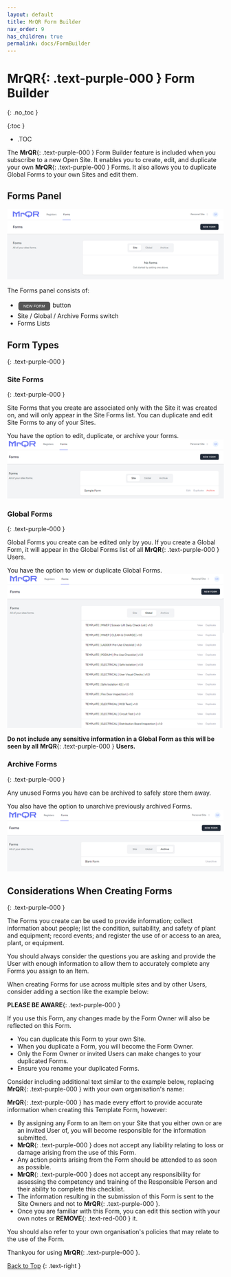```yaml
---
layout: default
title: MrQR Form Builder
nav_order: 9
has_children: true
permalink: docs/FormBuilder
---
```

<html>
<head>
<style>
.button {
  padding: 5px 12px;
  text-align: center;
  text-decoration: none;
  display: inline-block;
  font-size: 9px;
  margin: 4px 2px;
  cursor: pointer; }
.button1 {background-color: #555555;} /* Black */
.button2 {background-color: white;}
.button1 {color: white;}
.button2 {color: grey;}
.button1 {border: none;}
.button2 {border: 1px solid grey}
.button1 {border-radius: 5px;}
.button2 {border-radius: 5px;}
</style>
</head>
</html>

# **MrQR**{: .text-purple-000 } Form Builder
{: .no_toc }

{:toc }
- .TOC

The **MrQR**{: .text-purple-000 } Form Builder feature is included when you subscribe to a new Open Site. It enables you to create, edit, and duplicate your own **MrQR**{: .text-purple-000 } Forms. It also allows you to duplicate Global Forms to your own Sites and edit them.

## Forms Panel

![MrQR Form Builder](/assets/images/V2/MrQR-forms-panel.png "Main Page")

The Forms panel consists of:
* <button class="button button1">NEW FORM</button> button
* Site / Global / Archive Forms switch
* Forms Lists

## Form Types
{: .text-purple-000 }

### Site Forms
{: .text-purple-000 }

Site Forms that you create are associated only with the Site it was created on, and will only appear in the Site Forms list. You can duplicate and edit Site Forms to any of your Sites.

You have the option to edit, duplicate, or archive your forms.
![MrQR Form Builder](/assets/images/V2/MrQR-form-Site-Forms.png "Site Forms")

### Global Forms
{: .text-purple-000 }

Global Forms you create can be edited only by you. If you create a Global Form, it will appear in the Global Forms list of all **MrQR**{: .text-purple-000 } Users.

You have the option to view or duplicate Global Forms.
![MrQR Form Builder](/assets/images/V2/MrQR-form-Global-Forms.png "Global Forms")

**Do not include any sensitive information in a Global Form as this will be seen by all** **MrQR**{: .text-purple-000 } **Users.**

### Archive Forms
{: .text-purple-000 }

Any unused Forms you have can be archived to safely store them away.

You also have the option to unarchive previously archived Forms.
![MrQR Form Builder](/assets/images/V2/MrQR-form-Archived-Forms.png "Arcive Forms")

## Considerations When Creating Forms
{: .text-purple-000 }

The Forms you create can be used to provide information; collect information about people; list the condition, suitability, and safety of plant and equipment; record events; and register the use of or access to an area, plant, or equipment.

You should always consider the questions you are asking and provide the User with enough information to allow them to accurately complete any Forms you assign to an Item.

When creating Forms for use across multiple sites and by other Users, consider adding a section like the example below:

**PLEASE BE AWARE**{: .text-purple-000 }

If you use this Form, any changes made by the Form Owner will also be reflected on this Form.
* You can duplicate this Form to your own Site.
* When you duplicate a Form, you will become the Form Owner.
* Only the Form Owner or invited Users can make changes to your duplicated Forms.
* Ensure you rename your duplicated Forms.

Consider including additional text similar to the example below, replacing **MrQR**{: .text-purple-000 } with your own organisation's name:

**MrQR**{: .text-purple-000 } has made every effort to provide accurate information when creating this Template Form, however:
* By assigning any Form to an Item on your Site that you either own or are an invited User of, you will become responsible for the information submitted.
* **MrQR**{: .text-purple-000 } does not  accept any liability relating to loss or damage arising from the  use of this Form.
* Any action points arising from the Form should be attended to as soon as possible.
* **MrQR**{: .text-purple-000 } does not accept any responsibility for assessing the competency and training of the Responsible Person and their ability to complete this checklist.
* The information resulting in the submission of this Form is sent to the Site Owners and not to **MrQR**{: .text-purple-000 }.
* Once you are familiar with this Form, you can edit this section with your own notes or **REMOVE**{: .text-red-000 } it.

You should also refer to your own organisation's policies that may relate to the use of the Form. 

Thankyou for using **MrQR**{: .text-purple-000 }.

[Back to Top](https://docs.mrqr.me/docs/FormBuilder)
{: .text-right }


